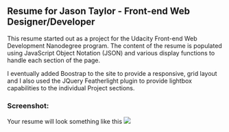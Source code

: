## Resume for Jason Taylor - Front-end Web Designer/Developer

This resume started out as a project for the Udacity Front-end Web Development Nanodegree program. The content of the resume is populated using JavaScript Object Notation (JSON) and various display functions to handle each section of the page.

I eventually added Boostrap to the site to provide a responsive, grid layout and I also used the JQuery Featherlight plugin to provide lightbox capabilities to the individual Project sections.

### Screenshot:
Your resume will look something like this
![](http://jastylr.github.io/images/screenshot)